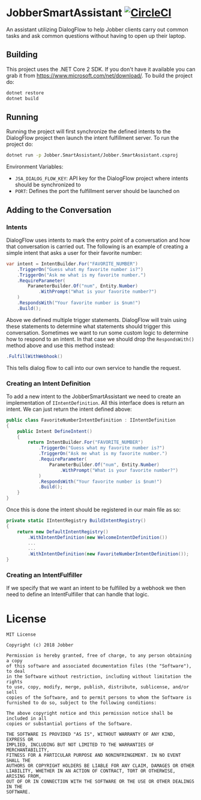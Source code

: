 # JobberSmartAssistant [![CircleCI](https://circleci.com/gh/gantonious/JobberSmartAssistant.svg?style=svg)](https://circleci.com/gh/gantonious/JobberSmartAssistant)

An assistant utilizing DialogFlow to help Jobber clients carry out common tasks and ask common questions without having to open up their laptop.

## Building

This project uses the .NET Core 2 SDK. If you don't have it available you can grab it from https://www.microsoft.com/net/download/. To build the project do:

```bash
dotnet restore
dotnet build
```

## Running

Running the project will first synchronize the defined intents to the DialogFlow project then launch the intent fulfillment server. To run the project do:

```bash
dotnet run -p Jobber.SmartAssistant/Jobber.SmartAssistant.csproj
```

Environment Variables:

- `JSA_DIALOG_FLOW_KEY`: API key for the DialogFlow project where intents should be synchronized to
- `PORT`: Defines the port the fulfillment server should be launched on

## Adding to the Conversation

### Intents

DialogFlow uses intents to mark the entry point of a conversation and how that conversation is carried out. The following is an example of creating a simple intent that asks a user for their favorite number:

```csharp
var intent = IntentBuilder.For("FAVORITE_NUMBER")
    .TriggerOn("Guess what my favorite number is?")
    .TriggerOn("Ask me what is my favorite number.")
    .RequireParameter(
        ParameterBuilder.Of("num", Entity.Number)
            .WithPrompt("What is your favorite number?")
    )
    .RespondsWith("Your favorite number is $num!")
    .Build();
```

Above we defined multiple trigger statements. DialogFlow will train using these statements to determine what statements should trigger this conversation. Sometimes we want to run some custom logic to determine how to respond to an intent. In that case we should drop the `RespondsWith()` method above and use this method instead:

```csharp
.FulfillWithWebhook()
```

This tells dialog flow to call into our own service to handle the request.

### Creating an Intent Definition

To add a new intent to the JobberSmartAssistant we need to create an implementation of `IIntentDefinition`. All this interface does is return an intent. We can just return the intent defined above:

```csharp
public class FavoriteNumberIntentDefinition : IIntentDefinition
{
    public Intent DefineIntent()
    {
        return IntentBuilder.For("FAVORITE_NUMBER")
            .TriggerOn("Guess what my favorite number is?")
            .TriggerOn("Ask me what is my favorite number.")
            .RequireParameter(
                ParameterBuilder.Of("num", Entity.Number)
                    .WithPrompt("What is your favorite number?")
            )
            .RespondsWith("Your favorite number is $num!")
            .Build();
    }
}
```

Once this is done the intent should be registered in our main file as so:

```csharp
private static IIntentRegistry BuildIntentRegistry()
{
    return new DefaultIntentRegistry()
        .WithIntentDefinition(new WelcomeIntentDefinition())
        ...
        ...
        .WithIntentDefinition(new FavoriteNumberIntentDefinition());
}
```

### Creating an IntentFulfiller

If we specify that we want an intent to be fulfilled by a webhook we then need to define an IntentFulfiller that can handle that logic.




# License

```
MIT License

Copyright (c) 2018 Jobber

Permission is hereby granted, free of charge, to any person obtaining a copy
of this software and associated documentation files (the "Software"), to deal
in the Software without restriction, including without limitation the rights
to use, copy, modify, merge, publish, distribute, sublicense, and/or sell
copies of the Software, and to permit persons to whom the Software is
furnished to do so, subject to the following conditions:

The above copyright notice and this permission notice shall be included in all
copies or substantial portions of the Software.

THE SOFTWARE IS PROVIDED "AS IS", WITHOUT WARRANTY OF ANY KIND, EXPRESS OR
IMPLIED, INCLUDING BUT NOT LIMITED TO THE WARRANTIES OF MERCHANTABILITY,
FITNESS FOR A PARTICULAR PURPOSE AND NONINFRINGEMENT. IN NO EVENT SHALL THE
AUTHORS OR COPYRIGHT HOLDERS BE LIABLE FOR ANY CLAIM, DAMAGES OR OTHER
LIABILITY, WHETHER IN AN ACTION OF CONTRACT, TORT OR OTHERWISE, ARISING FROM,
OUT OF OR IN CONNECTION WITH THE SOFTWARE OR THE USE OR OTHER DEALINGS IN THE
SOFTWARE.
```